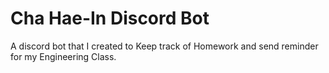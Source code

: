 # Cha Hae-In Discord Bot

A discord bot that I created to Keep track of Homework and send reminder for my Engineering Class.



